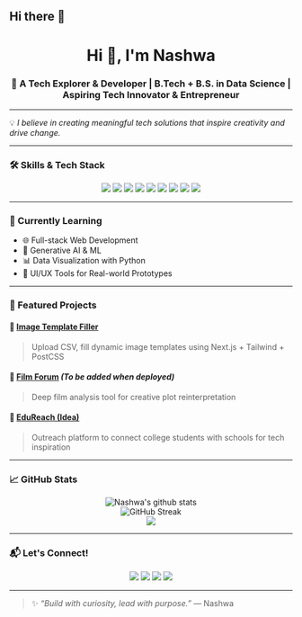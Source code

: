 ## Hi there 👋
<h1 align="center">Hi 👋, I'm Nashwa</h1>
<h3 align="center">🚀 A Tech Explorer & Developer | B.Tech + B.S. in Data Science | Aspiring Tech Innovator & Entrepreneur</h3>

---

💡 *I believe in creating meaningful tech solutions that inspire creativity and drive change.*

---

### 🛠️ Skills & Tech Stack
<p align="center">
  <img src="https://img.shields.io/badge/-C-00599C?style=flat&logo=c&logoColor=white" />
  <img src="https://img.shields.io/badge/-Python-3776AB?style=flat&logo=python&logoColor=white" />
  <img src="https://img.shields.io/badge/-React-61DAFB?style=flat&logo=react&logoColor=black" />
  <img src="https://img.shields.io/badge/-Next.js-000000?style=flat&logo=next.js&logoColor=white" />
  <img src="https://img.shields.io/badge/-TailwindCSS-06B6D4?style=flat&logo=tailwind-css&logoColor=white" />
  <img src="https://img.shields.io/badge/-Figma-F24E1E?style=flat&logo=figma&logoColor=white" />
  <img src="https://img.shields.io/badge/-Git-F05032?style=flat&logo=git&logoColor=white" />
  <img src="https://img.shields.io/badge/-HTML5-E34F26?style=flat&logo=html5&logoColor=white" />
  <img src="https://img.shields.io/badge/-CSS3-1572B6?style=flat&logo=css3&logoColor=white" />
</p>

---

### 🌱 Currently Learning

- 🌐 Full-stack Web Development  
- 🤖 Generative AI & ML  
- 📊 Data Visualization with Python  
- 🎯 UI/UX Tools for Real-world Prototypes

---

### 🧠 Featured Projects

#### 🚀 [Image Template Filler](https://github.com/Nash-wa/Image-Template-Filler)
> Upload CSV, fill dynamic image templates using Next.js + Tailwind + PostCSS

#### 🧩 [Film Forum](#) *(To be added when deployed)*
> Deep film analysis tool for creative plot reinterpretation

#### 📡 [EduReach (Idea)](#)
> Outreach platform to connect college students with schools for tech inspiration

---

### 📈 GitHub Stats

<p align="center">
  <img src="https://github-readme-stats.vercel.app/api?username=Nash-wa&show_icons=true&theme=radical" alt="Nashwa's github stats" />
  <br />
  <img src="https://streak-stats.demolab.com/?user=Nash-wa&theme=highcontrast&hide_border=false" alt="GitHub Streak" />
  <br />
  <img src="https://github-readme-stats.vercel.app/api/top-langs/?username=Nash-wa&layout=compact&theme=tokyonight" />
</p>

---

### 📬 Let's Connect!

<p align="center">
  <a href="https://www.linkedin.com/in/nashwa-sp/"><img src="https://img.shields.io/badge/-LinkedIn-0077B5?style=flat&logo=linkedin&logoColor=white"/></a>
  <a href="mailto:nashwasp.cs23@jecc.ac.in"><img src="https://img.shields.io/badge/-Gmail-D14836?style=flat&logo=gmail&logoColor=white"/></a>
  <a href="https://github.com/Nash-wa"><img src="https://img.shields.io/badge/-GitHub-181717?style=flat&logo=github&logoColor=white"/></a>
  <a href="https://x.com/spnashwa"><img src="https://img.shields.io/badge/-Twitter-1DA1F2?style=flat&logo=twitter&logoColor=white"/></a>
</p>

---

> ✨ *“Build with curiosity, lead with purpose.”* — Nashwa

<!--
**Nash-wa/Nash-wa** is a ✨ _special_ ✨ repository because its `README.md` (this file) appears on your GitHub profile.

Here are some ideas to get you started:

- 🔭 I’m currently working on ...
- 🌱 I’m currently learning ...
- 👯 I’m looking to collaborate on ...
- 🤔 I’m looking for help with ...
- 💬 Ask me about ...
- 📫 How to reach me: ...
- 😄 Pronouns: ...
- ⚡ Fun fact: ...
-->
